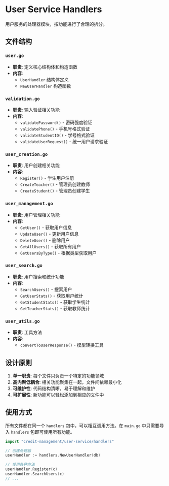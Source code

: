 # User Service Handlers

用户服务的处理器模块，按功能进行了合理的拆分。

## 文件结构

### `user.go`
- **职责**: 定义核心结构体和构造函数
- **内容**: 
  - `UserHandler` 结构体定义
  - `NewUserHandler` 构造函数

### `validation.go`
- **职责**: 输入验证相关功能
- **内容**:
  - `validatePassword()` - 密码强度验证
  - `validatePhone()` - 手机号格式验证
  - `validateStudentID()` - 学号格式验证
  - `validateUserRequest()` - 统一用户请求验证

### `user_creation.go`
- **职责**: 用户创建相关功能
- **内容**:
  - `Register()` - 学生用户注册
  - `CreateTeacher()` - 管理员创建教师
  - `CreateStudent()` - 管理员创建学生

### `user_management.go`
- **职责**: 用户管理相关功能
- **内容**:
  - `GetUser()` - 获取用户信息
  - `UpdateUser()` - 更新用户信息
  - `DeleteUser()` - 删除用户
  - `GetAllUsers()` - 获取所有用户
  - `GetUsersByType()` - 根据类型获取用户

### `user_search.go`
- **职责**: 用户搜索和统计功能
- **内容**:
  - `SearchUsers()` - 搜索用户
  - `GetUserStats()` - 获取用户统计
  - `GetStudentStats()` - 获取学生统计
  - `GetTeacherStats()` - 获取教师统计

### `user_utils.go`
- **职责**: 工具方法
- **内容**:
  - `convertToUserResponse()` - 模型转换工具

## 设计原则

1. **单一职责**: 每个文件只负责一个特定的功能领域
2. **高内聚低耦合**: 相关功能聚集在一起，文件间依赖最小化
3. **可维护性**: 代码结构清晰，易于理解和维护
4. **可扩展性**: 新功能可以轻松添加到相应的文件中

## 使用方式

所有文件都在同一个 `handlers` 包中，可以相互调用方法。在 `main.go` 中只需要导入 `handlers` 包即可使用所有功能。

```go
import "credit-management/user-service/handlers"

// 创建处理器
userHandler := handlers.NewUserHandler(db)

// 使用各种方法
userHandler.Register(c)
userHandler.SearchUsers(c)
// ...
```